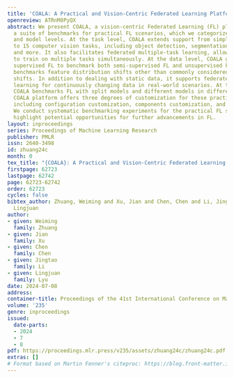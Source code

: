 ```yaml
---
title: 'COALA: A Practical and Vision-Centric Federated Learning Platform'
openreview: ATRnM8PyQX
abstract: We present COALA, a vision-centric Federated Learning (FL) platform, and
  a suite of benchmarks for practical FL scenarios, which we categorize as task, data,
  and model levels. At the task level, COALA extends support from simple classification
  to 15 computer vision tasks, including object detection, segmentation, pose estimation,
  and more. It also facilitates federated multiple-task learning, allowing clients
  to train on multiple tasks simultaneously. At the data level, COALA goes beyond
  supervised FL to benchmark both semi-supervised FL and unsupervised FL. It also
  benchmarks feature distribution shifts other than commonly considered label distribution
  shifts. In addition to dealing with static data, it supports federated continual
  learning for continuously changing data in real-world scenarios. At the model level,
  COALA benchmarks FL with split models and different models in different clients.
  COALA platform offers three degrees of customization for these practical FL scenarios,
  including configuration customization, components customization, and workflow customization.
  We conduct systematic benchmarking experiments for the practical FL scenarios and
  highlight potential opportunities for further advancements in FL.
layout: inproceedings
series: Proceedings of Machine Learning Research
publisher: PMLR
issn: 2640-3498
id: zhuang24c
month: 0
tex_title: "{COALA}: A Practical and Vision-Centric Federated Learning Platform"
firstpage: 62723
lastpage: 62742
page: 62723-62742
order: 62723
cycles: false
bibtex_author: Zhuang, Weiming and Xu, Jian and Chen, Chen and Li, Jingtao and Lyu,
  Lingjuan
author:
- given: Weiming
  family: Zhuang
- given: Jian
  family: Xu
- given: Chen
  family: Chen
- given: Jingtao
  family: Li
- given: Lingjuan
  family: Lyu
date: 2024-07-08
address:
container-title: Proceedings of the 41st International Conference on Machine Learning
volume: '235'
genre: inproceedings
issued:
  date-parts:
  - 2024
  - 7
  - 8
pdf: https://proceedings.mlr.press/v235/assets/zhuang24c/zhuang24c.pdf
extras: []
# Format based on Martin Fenner's citeproc: https://blog.front-matter.io/posts/citeproc-yaml-for-bibliographies/
---
```

